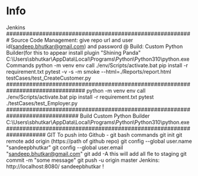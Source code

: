 # Info
Jenkins ######################################################### Source Code Management: give repo url and user id(sandeep.bhutkar@gmail.com) and password @  Build: Custom Python Builder(for this to appear install plugin "Shining Panda" C:\Users\sbhutkar\AppData\Local\Programs\Python\Python310\python.exe  Commands python -m venv env call ./env/Scripts/activate.bat pip install -r requirement.txt pytest -v -s -m smoke --html=./Reports/report.html testCases/test_CreateCustomer.py  ################################################################################ python -m venv env call ./env/Scripts/activate.bat pip install -r requirement.txt pytest ./testCases/test_Employer.py ############################################################################## Build Custom Python Builder C:\Users\sbhutkar\AppData\Local\Programs\Python\Python310\python.exe ####################################################################  GIT To push into Github - git bash commands git init git remote add origin (https://path of github repo) git config --global user.name "sandeepbhutkar" git config --global user.email "sandeep.bhutkar@gmail.com" git add -A   this will add all fle to staging git commit -m "some message" git push -u origin master  Jenkins: http://localhost:8080/ sandeepbhutkar !
